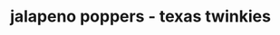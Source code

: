 ---
id: 5e6ba5bf61dc890014f067d4
servings:
notes: 'jalapeno popper sauce - cowboy kent rollins
½ cup honey
1 packet ranch seasoning mix
3 teaspoons worcestershire sauce
3 teaspoons prepared horseradish

in a small bowl
 whisk together the ingredients until smooth. serve as a dipping sauce with the poppers.'
directions: 'preheat a conventional oven to 400 degrees f.
with a knife
 cut out a long and narrow slit from the top of each pepper to remove the seeds. keep the stems attached.
combine the brisket and bbq to taste
 if using.
stir in the cream cheese
 onion powder and garlic in a medium bowl.
stuff the peppers with the brisket mixture and and then wrap each pepper with one slice of bacon and secure with a toothpick.
place a wire rack on top of a cookie sheet and arrange the peppers on top of the rack.
bake for about 25 to 30 minutes or until the bacon is crispy and the peppers have softened.
allow the peppers to cool to warm and serve.'
ingredients: '12 jalapeno peppers
1 cup chopped brisket
bbq sauce optional
12 strips thick-cut bacon
¾ to 1 8 ounce block cream cheese softened
2 teaspoons onion powder
2 teaspoons roasted garlic'
rating: 5
ease: time consuming

category:
href: 'https: //kentrollins.com/jalapeno-poppers/'
totalTime:
cookTime:
prepTime:
title: jalapeno poppers - texas twinkies
path: /jalapeno-poppers-texas-twinkies
---